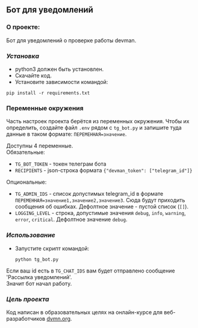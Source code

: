 ## Бот для уведомлений


### О проeкте:
Бот для уведомлений о проверке работы devman.


### _Установка_
- python3 должен быть установлен.
- Скачайте код.
- Установите зависимости командой:
```commandline
pip install -r requirements.txt
```

### Переменные окружения

Часть настроек проекта берётся из переменных окружения. Чтобы их определить, создайте файл `.env` рядом с `tg_bot.py` и запишите туда данные в таком формате: `ПЕРЕМЕННАЯ=значение`.

Доступны 4 переменные.  
Обязательные:
  * `TG_BOT_TOKEN` - токен телеграм бота
  * `RECIPIENTS` - json-строка формата `{"devman_token": ["telegram_id"]}`

Опциональные:  
  * `TG_ADMIN_IDS` - список допустимых telegram_id в формате `ПЕРЕМЕННАЯ=значение1,значение2,значение3`. Сюда будут приходить сообщения об ошибках. Дефолтное значение - пустой список (`[]`).
  * `LOGGING_LEVEL` - строка, допустимые значения `debug`, `info`, `warning`, `error`, `critical`. Дефолтное значение `debug`.

### _Использование_

* Запустите скрипт командой:
    ```commandline
    python tg_bot.py 
    ```

Если ваш id есть в `TG_CHAT_IDS` вам будет отправлено сообщение 'Рассылка уведомлений'.  
Значит бот начал работу.



### _Цель проекта_
Код написан в образовательных целях на онлайн-курсе для веб-разработчиков [dvmn.org](https://dvmn.org/).